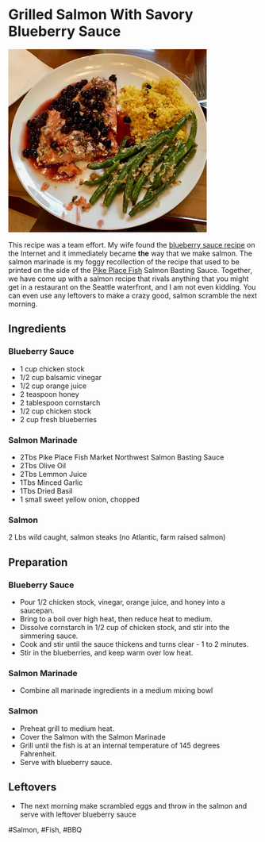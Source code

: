 # Grilled Salmon With Savory Blueberry Sauce

![Grilled Salmon With Savory Blueberry Sauce](https://github.com/FoodieNerds/cookbook/blob/master/images/GrilledSalmonWithSavoryBlueberrySauce.jpg "Grilled Salmon With Savory Blueberry Sauce")

This recipe was a team effort. My wife found the [blueberry sauce recipe](http://allrecipes.com/recipe/89645/grilled-salmon-steaks-with-savory-blueberry-sauce/) on the Internet and it immediately became **the** way that we make salmon. The salmon marinade is my foggy recollection of the recipe that used to be printed on the side of the [Pike Place Fish](https://www.pikeplacefish.com/) Salmon Basting Sauce. Together, we have come up with a salmon recipe that rivals anything that you might get in a restaurant on the Seattle waterfront, and I am not even kidding. You can even use any leftovers to make a crazy good, salmon scramble the next morning.

## Ingredients


### Blueberry Sauce
* 1 cup chicken stock
* 1/2 cup balsamic vinegar
* 1/2 cup orange juice
* 2 teaspoon honey
* 2 tablespoon cornstarch
* 1/2 cup chicken stock
* 2 cup fresh blueberries

### Salmon Marinade
* 2Tbs Pike Place Fish Market Northwest Salmon Basting Sauce
* 2Tbs Olive Oil
* 2Tbs Lemmon Juice
* 1Tbs Minced Garlic
* 1Tbs Dried Basil
* 1 small sweet yellow onion, chopped

### Salmon
2 Lbs wild caught, salmon steaks (no Atlantic, farm raised salmon)

## Preparation


### Blueberry Sauce
* Pour 1/2 chicken stock, vinegar, orange juice, and honey into a saucepan.
* Bring to a boil over high heat, then reduce heat to medium.
* Dissolve cornstarch in 1/2 cup of chicken stock, and stir into the simmering sauce.
* Cook and stir until the sauce thickens and turns clear - 1 to 2 minutes.
* Stir in the blueberries, and keep warm over low heat.

### Salmon Marinade
* Combine all marinade ingredients in a medium mixing bowl

### Salmon
* Preheat grill to medium heat.
* Cover the Salmon with the Salmon Marinade
* Grill until the fish is at an internal temperature of 145 degrees Fahrenheit.
* Serve with blueberry sauce.

## Leftovers
* The next morning make scrambled eggs and throw in the salmon and serve with leftover blueberry sauce

#Salmon, #Fish, #BBQ
